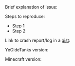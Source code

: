 Brief explanation of issue:

Steps to reproduce:

- Step 1
- Step 2

Link to crash report/log in a [gist](https://gist.github.com):

YeOldeTanks version:

Minecraft version:

